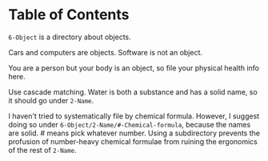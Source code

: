 
# Table of Contents



`6-Object` is a directory about objects. 

Cars and computers are objects.  Software is not an object.

You are a person but your body is an object, so file your physical health info here.  

Use cascade matching.  Water is both a substance and has a solid name, so it should go under `2-Name`.

I haven't tried to systematically file by chemical formula.  However, I suggest doing so under `6-Object/2-Name/#-Chemical-formula`, because the names are solid.  # means pick whatever number.  Using a subdirectory prevents the profusion of number-heavy chemical formulae from ruining the ergonomics of the rest of `2-Name`.


